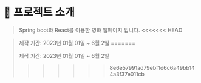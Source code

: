 # 📝 프로젝트 소개
> Spring boot와 React를 이용한 영화 웹페이지 입니다.
<<<<<<< HEAD

> 제작 기간: 2023년 01월 01일 ~ 6월 2일
=======
> 
> 제작 기간: 2023년 01월 01일 ~ 6월 2일
>>>>>>> 8e6e57991ad79ebf1d6c6a49bb144a3f37e011cb
